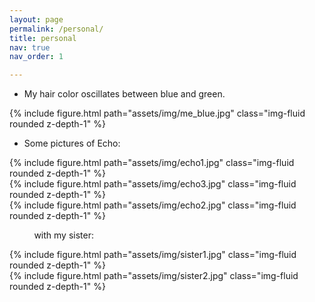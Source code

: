 ```yaml
---
layout: page
permalink: /personal/
title: personal
nav: true
nav_order: 1

---
```


- My hair color oscillates between blue and green.

<div class="row justify-content-sm-center">
    <div class="col-sm-3 mt-3 mt-md-0">
    </div>
    <div class="col-sm-3 mt-3 mt-md-0">
        {% include figure.html path="assets/img/me_blue.jpg" class="img-fluid rounded z-depth-1" %}
    </div>
    <div class="col-sm-3 mt-3 mt-md-0">
    </div>
</div>

- Some pictures of Echo:

<div class="row justify-content-sm-center">
    <div class="col-sm-3 mt-3 mt-md-0">
        {% include figure.html path="assets/img/echo1.jpg" class="img-fluid rounded z-depth-1" %}
    </div>
    <div class="col-sm-3 mt-3 mt-md-0">
        {% include figure.html path="assets/img/echo3.jpg" class="img-fluid rounded z-depth-1" %}
    </div>
    <div class="col-sm-3 mt-3 mt-md-0">
        {% include figure.html path="assets/img/echo2.jpg" class="img-fluid rounded z-depth-1" %}
    </div>
</div>

&nbsp;&nbsp;&nbsp;&nbsp;&nbsp;&nbsp;&nbsp;&nbsp;&nbsp; with my sister:
<div class="row justify-content-sm-center">
    <div class="col-sm-4 mt-5 mt-md-0">
        {% include figure.html path="assets/img/sister1.jpg" class="img-fluid rounded z-depth-1" %}
    </div>
    <div class="col-sm-4 mt-5 mt-md-0">
        {% include figure.html path="assets/img/sister2.jpg" class="img-fluid rounded z-depth-1" %}
    </div>
</div>



<!-- - Just like many of my fellow cmu students, I maintain a list of reviews for the courses that I have taken in cmu. However, while writing my reviews, I found them inevitably become very subjective (and potentially biased), so I decided to hide them [here](/courses). -->